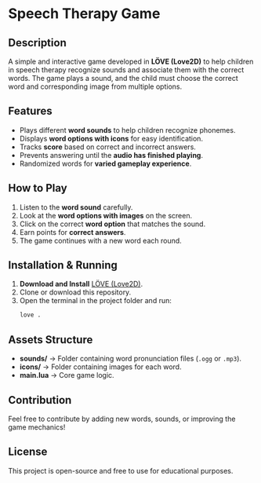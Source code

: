 # Speech Therapy Game

## Description
A simple and interactive game developed in **LÖVE (Love2D)** to help children in speech therapy recognize sounds and associate them with the correct words. The game plays a sound, and the child must choose the correct word and corresponding image from multiple options.

## Features
- Plays different **word sounds** to help children recognize phonemes.
- Displays **word options with icons** for easy identification.
- Tracks **score** based on correct and incorrect answers.
- Prevents answering until the **audio has finished playing**.
- Randomized words for **varied gameplay experience**.

## How to Play
1. Listen to the **word sound** carefully.
2. Look at the **word options with images** on the screen.
3. Click on the correct **word option** that matches the sound.
4. Earn points for **correct answers**.
5. The game continues with a new word each round.

## Installation & Running
1. **Download and Install** [LÖVE (Love2D)](https://love2d.org/).
2. Clone or download this repository.
3. Open the terminal in the project folder and run:
   ```sh
   love .
   ```

## Assets Structure
- **sounds/** → Folder containing word pronunciation files (`.ogg` or `.mp3`).
- **icons/** → Folder containing images for each word.
- **main.lua** → Core game logic.

## Contribution
Feel free to contribute by adding new words, sounds, or improving the game mechanics!

## License
This project is open-source and free to use for educational purposes.
